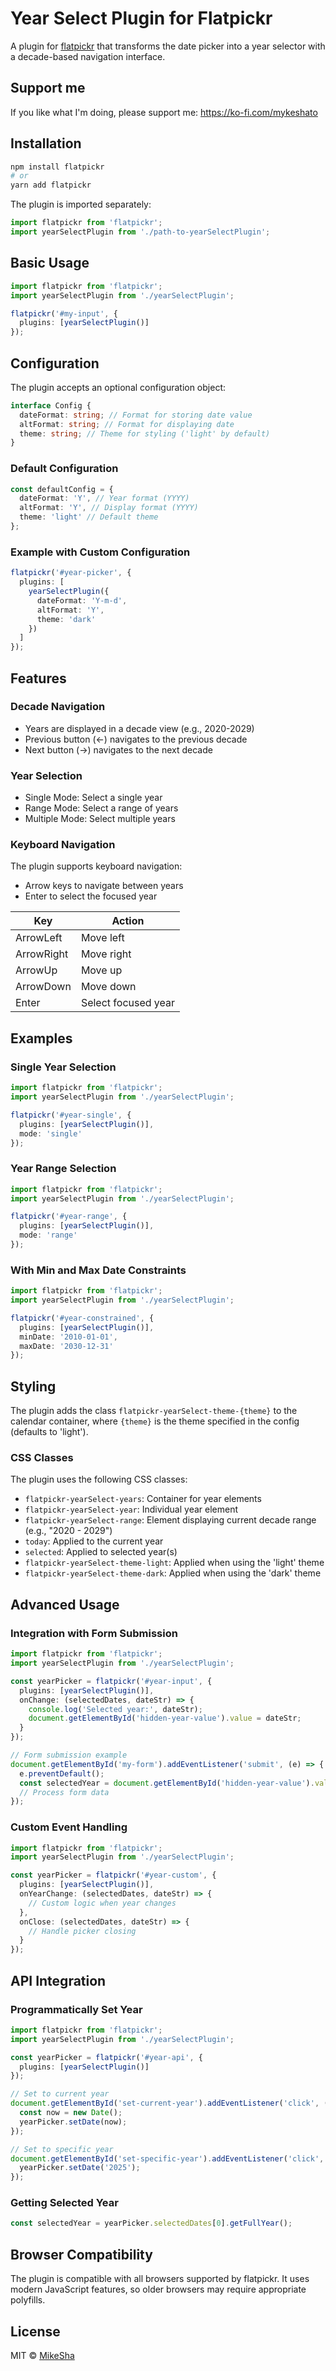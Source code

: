 # Year Select Plugin for Flatpickr

A plugin for [flatpickr](https://flatpickr.js.org/) that transforms the date picker into a year selector with a decade-based navigation interface.

## Support me
If you like what I'm doing, please support me: https://ko-fi.com/mykeshato

## Installation

```bash
npm install flatpickr
# or
yarn add flatpickr
```

The plugin is imported separately:

```typescript
import flatpickr from 'flatpickr';
import yearSelectPlugin from './path-to-yearSelectPlugin';
```

## Basic Usage

```typescript
import flatpickr from 'flatpickr';
import yearSelectPlugin from './yearSelectPlugin';

flatpickr('#my-input', {
  plugins: [yearSelectPlugin()]
});
```

## Configuration

The plugin accepts an optional configuration object:

```typescript
interface Config {
  dateFormat: string; // Format for storing date value
  altFormat: string; // Format for displaying date
  theme: string; // Theme for styling ('light' by default)
}
```

### Default Configuration

```typescript
const defaultConfig = {
  dateFormat: 'Y', // Year format (YYYY)
  altFormat: 'Y', // Display format (YYYY)
  theme: 'light' // Default theme
};
```

### Example with Custom Configuration

```typescript
flatpickr('#year-picker', {
  plugins: [
    yearSelectPlugin({
      dateFormat: 'Y-m-d',
      altFormat: 'Y',
      theme: 'dark'
    })
  ]
});
```

## Features

### Decade Navigation

- Years are displayed in a decade view (e.g., 2020-2029)
- Previous button (←) navigates to the previous decade
- Next button (→) navigates to the next decade

### Year Selection

- Single Mode: Select a single year
- Range Mode: Select a range of years
- Multiple Mode: Select multiple years

### Keyboard Navigation

The plugin supports keyboard navigation:

- Arrow keys to navigate between years
- Enter to select the focused year

| Key        | Action              |
| ---------- | ------------------- |
| ArrowLeft  | Move left           |
| ArrowRight | Move right          |
| ArrowUp    | Move up             |
| ArrowDown  | Move down           |
| Enter      | Select focused year |

## Examples

### Single Year Selection

```typescript
import flatpickr from 'flatpickr';
import yearSelectPlugin from './yearSelectPlugin';

flatpickr('#year-single', {
  plugins: [yearSelectPlugin()],
  mode: 'single'
});
```

### Year Range Selection

```typescript
import flatpickr from 'flatpickr';
import yearSelectPlugin from './yearSelectPlugin';

flatpickr('#year-range', {
  plugins: [yearSelectPlugin()],
  mode: 'range'
});
```

### With Min and Max Date Constraints

```typescript
import flatpickr from 'flatpickr';
import yearSelectPlugin from './yearSelectPlugin';

flatpickr('#year-constrained', {
  plugins: [yearSelectPlugin()],
  minDate: '2010-01-01',
  maxDate: '2030-12-31'
});
```

## Styling

The plugin adds the class `flatpickr-yearSelect-theme-{theme}` to the calendar container, where `{theme}` is the theme specified in the config (defaults to 'light').

### CSS Classes

The plugin uses the following CSS classes:

- `flatpickr-yearSelect-years`: Container for year elements
- `flatpickr-yearSelect-year`: Individual year element
- `flatpickr-yearSelect-range`: Element displaying current decade range (e.g., "2020 - 2029")
- `today`: Applied to the current year
- `selected`: Applied to selected year(s)
- `flatpickr-yearSelect-theme-light`: Applied when using the 'light' theme
- `flatpickr-yearSelect-theme-dark`: Applied when using the 'dark' theme

## Advanced Usage

### Integration with Form Submission

```typescript
import flatpickr from 'flatpickr';
import yearSelectPlugin from './yearSelectPlugin';

const yearPicker = flatpickr('#year-input', {
  plugins: [yearSelectPlugin()],
  onChange: (selectedDates, dateStr) => {
    console.log('Selected year:', dateStr);
    document.getElementById('hidden-year-value').value = dateStr;
  }
});

// Form submission example
document.getElementById('my-form').addEventListener('submit', (e) => {
  e.preventDefault();
  const selectedYear = document.getElementById('hidden-year-value').value;
  // Process form data
});
```

### Custom Event Handling

```typescript
import flatpickr from 'flatpickr';
import yearSelectPlugin from './yearSelectPlugin';

const yearPicker = flatpickr('#year-custom', {
  plugins: [yearSelectPlugin()],
  onYearChange: (selectedDates, dateStr) => {
    // Custom logic when year changes
  },
  onClose: (selectedDates, dateStr) => {
    // Handle picker closing
  }
});
```

## API Integration

### Programmatically Set Year

```typescript
import flatpickr from 'flatpickr';
import yearSelectPlugin from './yearSelectPlugin';

const yearPicker = flatpickr('#year-api', {
  plugins: [yearSelectPlugin()]
});

// Set to current year
document.getElementById('set-current-year').addEventListener('click', () => {
  const now = new Date();
  yearPicker.setDate(now);
});

// Set to specific year
document.getElementById('set-specific-year').addEventListener('click', () => {
  yearPicker.setDate('2025');
});
```

### Getting Selected Year

```typescript
const selectedYear = yearPicker.selectedDates[0].getFullYear();
```

## Browser Compatibility

The plugin is compatible with all browsers supported by flatpickr. It uses modern JavaScript features, so older browsers may require appropriate polyfills.

## License

MIT © [MikeSha](https://github.com/MikeSha)
